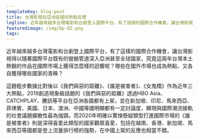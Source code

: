 ```yaml
---
templateKey: blog-post
title: 台灣影視在亞洲各國的熱點反應
logline: 近年越來越多台灣電影和台劇登上國際平台，有了這樣的國際合作機會，讓台灣影視得以隨著國際平台既有的營銷管道深入亞洲甚至全球國家，究竟這兩年台灣本土熱銷的作品在國際市場上獲得怎麼樣的迴響呢？哪些在國外市場也成為熱點、又各自獲得哪些國家的青睞？
featuredimage: /img/bp-02.png
tags:
---
```


近年越來越多台灣電影和台劇登上國際平台，有了這樣的國際合作機會，讓台灣影視得以隨著國際平台既有的營銷管道深入亞洲甚至全球國家，究竟這兩年台灣本土熱銷的作品在國際市場上獲得怎麼樣的迴響呢？哪些在國外市場也成為熱點、又各自獲得哪些國家的青睞？

這題粗步數據比對後以《我們與惡的距離》、《誰是被害者》、《女鬼橋》作為近年三大熱點，2019創造現象級話題的《我們與惡的距離》透過HBO Asia、CATCHPLAY、騰訊等平台在亞洲各國都有上架，並在新加坡、印尼、馬來西亞、菲律賓、美國、日本、澳洲、中國等國明顯都有一定討論度，顯現與國際潮流接軌的社會議題擴散性最為強頸。而2020年明確以驚悚懸疑類型打進國際市場的《誰是被害者》則是深得喜愛此類型的國家觀眾喜愛，包括在越南、香港、新加坡、馬來西亞等國都是登上流量排行榜的強勢，在中國上架的反應也相當不錯。
